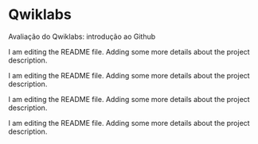 # Qwiklabs
Avaliação do Qwiklabs: introdução ao Github

I am editing the README file. Adding some more details about the project description.

I am editing the README file. Adding some more details about the project description.

I am editing the README file. Adding some more details about the project description.

I am editing the README file. Adding some more details about the project description.

